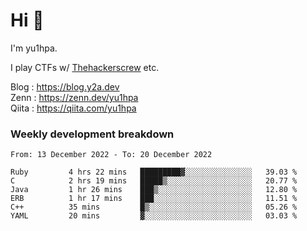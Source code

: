 # Hi 👋

I'm yu1hpa.

I play CTFs w/ [Thehackerscrew](https://www.thehackerscrew.team/) etc.

Blog : https://blog.y2a.dev  
Zenn : https://zenn.dev/yu1hpa  
Qiita : https://qiita.com/yu1hpa  

### Weekly development breakdown

<!--START_SECTION:waka-->

```text
From: 13 December 2022 - To: 20 December 2022

Ruby         4 hrs 22 mins   █████████▓░░░░░░░░░░░░░░░   39.03 %
C            2 hrs 19 mins   █████▒░░░░░░░░░░░░░░░░░░░   20.77 %
Java         1 hr 26 mins    ███▒░░░░░░░░░░░░░░░░░░░░░   12.80 %
ERB          1 hr 17 mins    ███░░░░░░░░░░░░░░░░░░░░░░   11.51 %
C++          35 mins         █▒░░░░░░░░░░░░░░░░░░░░░░░   05.26 %
YAML         20 mins         ▓░░░░░░░░░░░░░░░░░░░░░░░░   03.03 %
```

<!--END_SECTION:waka-->

